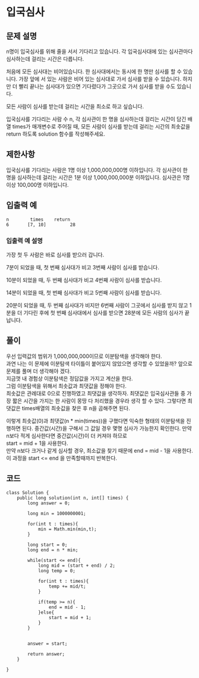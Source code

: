 # 입국심사
## 문제 설명
n명이 입국심사를 위해 줄을 서서 기다리고 있습니다. 각 입국심사대에 있는 심사관마다 심사하는데 걸리는 시간은 다릅니다.

처음에 모든 심사대는 비어있습니다. 한 심사대에서는 동시에 한 명만 심사를 할 수 있습니다. 가장 앞에 서 있는 사람은 비어 있는 심사대로 가서 심사를 받을 수 있습니다. 하지만 더 빨리 끝나는 심사대가 있으면 기다렸다가 그곳으로 가서 심사를 받을 수도 있습니다.

모든 사람이 심사를 받는데 걸리는 시간을 최소로 하고 싶습니다.

입국심사를 기다리는 사람 수 n, 각 심사관이 한 명을 심사하는데 걸리는 시간이 담긴 배열 times가 매개변수로 주어질 때, 모든 사람이 심사를 받는데 걸리는 시간의 최솟값을 return 하도록 solution 함수를 작성해주세요.

## 제한사항
입국심사를 기다리는 사람은 1명 이상 1,000,000,000명 이하입니다.
각 심사관이 한 명을 심사하는데 걸리는 시간은 1분 이상 1,000,000,000분 이하입니다.
심사관은 1명 이상 100,000명 이하입니다.
## 입출력 예
```
n	     times 	  return
6	    [7, 10]     	28
```
### 입출력 예 설명
가장 첫 두 사람은 바로 심사를 받으러 갑니다.

7분이 되었을 때, 첫 번째 심사대가 비고 3번째 사람이 심사를 받습니다.

10분이 되었을 때, 두 번째 심사대가 비고 4번째 사람이 심사를 받습니다.

14분이 되었을 때, 첫 번째 심사대가 비고 5번째 사람이 심사를 받습니다.

20분이 되었을 때, 두 번째 심사대가 비지만 6번째 사람이 그곳에서 심사를 받지 않고 1분을 더 기다린 후에 첫 번째 심사대에서 심사를 받으면 28분에 모든 사람의 심사가 끝납니다.

## 풀이
우선 입력값의 범위가 1,000,000,000이므로 이분탐색을 생각해야 한다.  
과연 나는 이 문제에 이분탐색 타이틀이 붙어있지 않았으면 생각할 수 있었을까? 앞으로 문제를 풀며 더 생각해야 겠다.  
지금껏 내 경험상 이분탐색은 정답값을 가지고 계산을 한다.  
그럼 이분탐색을 위해서 최솟값과 최댓값을 정해야 한다.  
최솟값은 관례대로 0으로 진행하였고 최댓값을 생각하자.
최댓값은 입국심사관들 중 가장 짧은 시간을 가지는 한 사람이 몽땅 다 처리했을 경우라 생각 할 수 있다.
그렇다면 최댓값은 times배열의 최솟값을 찾은 후 n을 곱해주면 된다.  


이렇게 최솟값(0)과 최댓값(n * min(times))을 구했다면 익숙한 형태의 이분탐색을 진행하면 된다.
중간값(시간)을 구해서 그 값일 경우 몇명 심사가 가능한지 확인한다. 만약 n보다 적게 심사한다면 중간값(시간)이 더 커져야 하므로  
start = mid + 1을 사용한다.  
만약 n보다 크거나 같게 심사할 경우, 최소값을 찾기 때문에 end = mid - 1을 사용한다.  
이 과정을 start <= end 을 만족할때까지 반복한다.

## 코드
```
class Solution {
    public long solution(int n, int[] times) {
        long answer = 0;
        
        long min = 1000000001;
        
        for(int t : times){
            min = Math.min(min,t);
        }
        
        long start = 0;
        long end = n * min;
        
        while(start <= end){
            long mid = (start + end) / 2;
            long temp = 0;
            
            for(int t : times){
                temp += mid/t;
            }
            
            if(temp >= n){
                end = mid - 1;
            }else{
                start = mid + 1;
            }
        }
        
        
        answer = start;
        
        return answer;
    }
    
}
```
